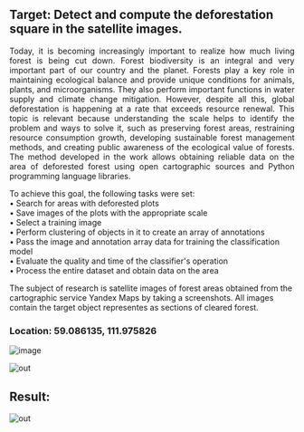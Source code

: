 ## Target: Detect and compute the deforestation square in the satellite images.

<p align="justify">
  Today, it is becoming increasingly important to realize how much living forest is being cut down. Forest biodiversity is an integral and very important part of our country and the planet. Forests play a key role in maintaining ecological balance and provide unique conditions for animals, plants, and microorganisms. They also perform important functions in water supply and climate change mitigation. However, despite all this, global deforestation is happening at a rate that exceeds resource renewal. This topic is relevant because understanding the scale helps to identify the problem and ways to solve it, such as preserving forest areas, restraining resource consumption growth, developing sustainable forest management methods, and creating public awareness of the ecological value of forests. The method developed in the work allows obtaining reliable data on the area of   deforested forest using open cartographic sources and Python programming language libraries.
</p>

<p align="left">
To achieve this goal, the following tasks were set: <br />
   • Search for areas with deforested plots <br />
   • Save images of the plots with the appropriate scale <br />
   • Select a training image <br />
   • Perform clustering of objects in it to create an array of annotations <br />
   • Pass the image and annotation array data for training the classification model <br />
   • Evaluate the quality and time of the classifier's operation <br />
   • Process the entire dataset and obtain data on the area <br />
</p>

The subject of research is satellite images of forest areas obtained from the cartographic service Yandex Maps by taking a screenshots. All images contain the target object representes as sections of cleared forest.



   
### Location: 59.086135, 111.975826

![image](https://github.com/Andrudewt/Computing-deforestation-square-in-satellite-images-using-computer-vision-and-machine-learning/assets/137271592/5fba8d94-17d1-441e-9b45-d001f80f171b)


![out](https://github.com/Andrudewt/Computing-deforestation-square-in-satellite-images-using-computer-vision-and-machine-learning/assets/137271592/9545e880-2875-4dfd-a9d2-8133e7603b5e)


## Result:
![out](https://github.com/Andrudewt/Computing-deforestation-square-in-satellite-images-using-computer-vision-and-machine-learning/assets/137271592/0284d142-31b0-445f-948c-3df03e76288c)
